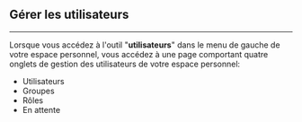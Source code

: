 ## Gérer les utilisateurs

---
Lorsque vous accédez à l'outil "**utilisateurs**" dans le menu de gauche de votre espace personnel, vous accédez à une page comportant quatre onglets de gestion des utilisateurs de votre espace personnel:

* Utilisateurs
* Groupes
* Rôles
* En attente
